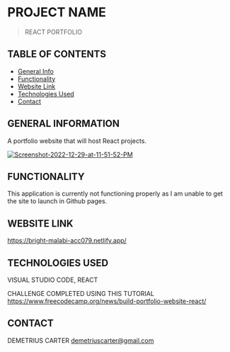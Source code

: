 # PROJECT NAME
> REACT PORTFOLIO

## TABLE OF CONTENTS
* [General Info](#general-information)
* [Functionality](#functionality)
* [Website Link](#website-link)
* [Technologies Used](#technologies-used)
* [Contact](#contact)



## GENERAL INFORMATION

A portfolio website that will host React projects. 

<a href="https://ibb.co/YQWKc0d"><img src="https://i.ibb.co/NC3k9TN/Screenshot-2022-12-29-at-11-51-52-PM.png" alt="Screenshot-2022-12-29-at-11-51-52-PM" border="0"></a>

## FUNCTIONALITY 
This application is currently not functioning properly as I am unable to get the site to launch in Github pages. 


## WEBSITE LINK
https://bright-malabi-acc079.netlify.app/



## TECHNOLOGIES USED
VISUAL STUDIO CODE,
REACT

CHALLENGE COMPLETED USING THIS TUTORIAL 
https://www.freecodecamp.org/news/build-portfolio-website-react/


## CONTACT
DEMETRIUS CARTER
demetriuscarter@gmail.com
